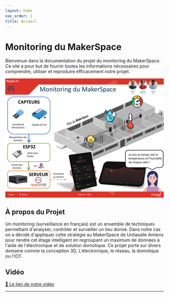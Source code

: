 ```yaml
---
layout: home
nav_order: 1
title: Accueil
---
```


# Monitoring du MakerSpace

Bienvenue dans la documentation du projet du monitoring du MakerSpace. Ce site a pour but de fournir toutes les informations nécessaires pour comprendre, utiliser et reproduire efficacement notre projet.

![Poster projet](images/poster.png)

## À propos du Projet

Un monitoring (surveillance en français) est un ensemble de techniques permettant d'analyser, contrôler et surveiller un lieu donné. Dans notre cas on a décidé d'appliquer cette stratégie au MakerSpace de Unilasalle Amiens pour rendre cet étage intelligent en regroupant un maximum de données à l'aide de l'électronique et de solution domotique. Ce projet porte sur divers domaine comme la conception 3D, L'électronique, le réseau, la domotique ou l'IOT.

## Vidéo

[📌 Le lien de notre vidéo]((https://www.youtube.com/shorts/P2owSOzAvVQ))

---
